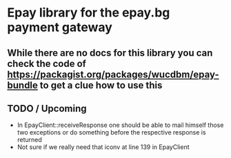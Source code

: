 # Epay library for the epay.bg payment gateway

## While there are no docs for this library you can check the code of https://packagist.org/packages/wucdbm/epay-bundle to get a clue how to use this

## TODO / Upcoming
- In EpayClient::receiveResponse one should be able to mail himself those two exceptions or do something before the respective response is returned
- Not sure if we really need that iconv at line 139 in EpayClient